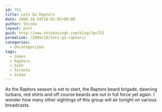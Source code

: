 ```yaml
---
id: 751
title: Lets Go Raptors
date: 2009-10-28T18:01:05+00:00
author: Shinda
layout: post
guid: http://www.shindasingh.com/blog/?p=751
permalink: /2009/10/lets-go-raptors/
categories:
  - Uncategorized
tags:
  - Jokes
  - Raptors
  - Sikh
  - Toronto
  - Video
---
```

As the Raptors season is set to start, the Raptors beard brigade, dawning turbans, red shirts and off course beards are out in full force yet again. I wonder how many other sightings of this group will air tonight on various broadcasts.

<p style="text-align: center;">
</p>